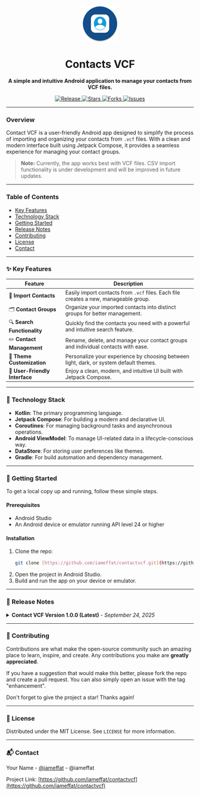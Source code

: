 <div align="center">
  <img src="https://github.com/iameffat/contactvcf/blob/master/app/src/main/res/mipmap-xxxhdpi/ic_launcher_round.webp?raw=true" alt="logo" width="100" height="100">

  # Contacts VCF

  **A simple and intuitive Android application to manage your contacts from VCF files.**

  <p align="center">
    <a href="https://github.com/iameffat/contactvcf/releases/latest">
      <img src="https://img.shields.io/github/v/release/iameffat/contactvcf?style=for-the-badge" alt="Release">
    </a>
    <a href="https://github.com/iameffat/contactvcf/stargazers">
      <img src="https://img.shields.io/github/stars/iameffat/contactvcf?style=for-the-badge" alt="Stars">
    </a>
    <a href="https://github.com/iameffat/contactvcf/network/members">
      <img src="https://img.shields.io/github/forks/iameffat/contactvcf?style=for-the-badge" alt="Forks">
    </a>
    <a href="https://github.com/iameffat/contactvcf/issues">
      <img src="https://img.shields.io/github/issues/iameffat/contactvcf?style=for-the-badge" alt="Issues">
    </a>
  </p>
</div>

---

### **Overview**
Contact VCF is a user-friendly Android app designed to simplify the process of importing and organizing your contacts from `.vcf` files. With a clean and modern interface built using Jetpack Compose, it provides a seamless experience for managing your contact groups.

> **Note:** Currently, the app works best with VCF files. CSV import functionality is under development and will be improved in future updates.

---

### **Table of Contents**
* [Key Features](#-key-features)
* [Technology Stack](#-technology-stack)
* [Getting Started](#-getting-started)
* [Release Notes](#-release-notes)
* [Contributing](#-contributing)
* [License](#-license)
* [Contact](#-contact)

---

### ✨ **Key Features**

| Feature | Description |
|---|---|
| 📂 **Import Contacts** | Easily import contacts from `.vcf` files. Each file creates a new, manageable group. |
| 🗂️ **Contact Groups** | Organize your imported contacts into distinct groups for better management. |
| 🔍 **Search Functionality** | Quickly find the contacts you need with a powerful and intuitive search feature. |
| ✏️ **Contact Management** | Rename, delete, and manage your contact groups and individual contacts with ease. |
| 🎨 **Theme Customization** | Personalize your experience by choosing between light, dark, or system default themes. |
| 📱 **User-Friendly Interface** | Enjoy a clean, modern, and intuitive UI built with Jetpack Compose. |

---

### 🚀 **Technology Stack**

* **Kotlin**: The primary programming language.
* **Jetpack Compose**: For building a modern and declarative UI.
* **Coroutines**: For managing background tasks and asynchronous operations.
* **Android ViewModel**: To manage UI-related data in a lifecycle-conscious way.
* **DataStore**: For storing user preferences like themes.
* **Gradle**: For build automation and dependency management.

---

### 🏁 **Getting Started**

To get a local copy up and running, follow these simple steps.

#### **Prerequisites**
* Android Studio
* An Android device or emulator running API level 24 or higher

#### **Installation**
1. Clone the repo:
   ```sh
   git clone [https://github.com/iameffat/contactvcf.git](https://github.com/iameffat/contactvcf.git)
2. Open the project in Android Studio.
3. Build and run the app on your device or emulator.

---

### 📢 **Release Notes**

<details>
  <summary><b>Contact VCF Version 1.0.0 (Latest)</b> - <i>September 24, 2025</i></summary>

### **Contact VCF Version 1.0.0**
**Release Date: September 24, 2025**

Welcome to the first release of the Contact VCF app! 🎉 We've created a powerful and simple tool to help you import and manage contacts from `.vcf` or `.csv` files.

#### ✨ **New Features**
* **File Import:** Easily import contacts from `.vcf` and `.csv` files. Each file will be saved as a separate group or "fragment."
* **Contact Profile:** Click on any contact to view their detailed information (name, photo, all phone numbers) on a beautiful profile page.
* **In-App Updates:** Check for new updates within the app and install the latest version directly from GitHub.
* **Contact Management:** A three-dot menu has been added to the contact list to edit or delete each contact.
* **Group Management:** Rename or delete unnecessary imported groups (fragments) by long-pressing on the tab.
* **Direct Actions:** Directly call, SMS, or WhatsApp each number from the contact profile.
* **Copy Number:** Long-press on any phone number to copy it to the clipboard.

#### 🎨 **Design & Performance**
* **Dynamic Theming (Material You):** The app now matches the colors of your phone's wallpaper and system theme (Android 12+).
* **Theme Control:** Choose between system default, light, or dark mode. The app will remember your preference.
* **Modern Toolbar:** A modern and functional search bar, similar to Google apps, has been added.
* **Smooth Scrolling:** Scrolling through the contact list is now smoother and lag-free.
* **Photo Fallback:** If a contact doesn't have a photo, the first letter of their name will be displayed in a colored circle.

#### 🐞 **Bug Fixes**
* Fixed a crash that occurred when importing complex VCF files (with multiple phone numbers and photos).
* Fixed an issue where an empty space was displayed above the toolbar on some devices.
* Fixed an issue where the page would not change when clicking on a tab name.

We hope this app makes your contact management easier. Your feedback is very valuable to us. Thank you!
</details>

---

### 🤝 **Contributing**

Contributions are what make the open-source community such an amazing place to learn, inspire, and create. Any contributions you make are **greatly appreciated**.

If you have a suggestion that would make this better, please fork the repo and create a pull request. You can also simply open an issue with the tag "enhancement".

Don't forget to give the project a star! Thanks again!

---

### 📜 **License**

Distributed under the MIT License. See `LICENSE` for more information.

---

### 📬 **Contact**

Your Name - [@iameffat](https://twitter.com/iameffat) - @iameffat

Project Link: [https://github.com/iameffat/contactvcf](https://github.com/iameffat/contactvcf)
